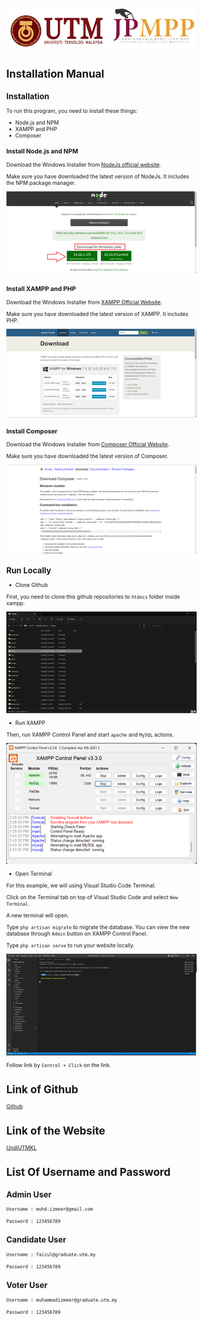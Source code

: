 <p align="center" width="100%">
<img src="https://github.com/syiraazhari/SD_SEC01_G04_01/blob/main/public/assets/img/logo-utmxjpmpp.png?raw=true" alt="utmxjpmpp">
</p>

# Installation Manual

## Installation

To run this program, you need to install these things:
   
- Node.js and NPM
- XAMPP and PHP
- Composer

### Install Node.js and NPM

Download the Windows Installer from [NodeJs official website](https://nodejs.org/en/download/).

Make sure you have downloaded the latest version of NodeJs. It includes the NPM package manager.

![install-nodejs](https://github.com/syiraazhari/SD_SEC01_G04_01/blob/main/installer/img/install-nodejs.png?raw=true)

### Install XAMPP and PHP

Download the Windows Installer from [XAMPP Official Website](https://www.apachefriends.org/download.html).

Make sure you have downloaded the latest version of XAMPP. It includes PHP.

![install-xampp](https://github.com/syiraazhari/SD_SEC01_G04_01/blob/main/installer/img/install-xampp.png?raw=true)

### Install Composer

Download the Windows Installer from [Composer Official Website](https://getcomposer.org/download/).

Make sure you have downloaded the latest version of Composer.

![install-composer](https://github.com/syiraazhari/SD_SEC01_G04_01/blob/main/installer/img/install-composer.png?raw=true)

## Run Locally

- Clone Github

First, you need to clone this github repositories to `htdocs` folder inside xampp.

![htdocs](https://github.com/syiraazhari/SD_SEC01_G04_01/blob/main/installer/img/htdocs.png?raw=true)

- Run XAMPP

Then, run XAMPP Control Panel and start `apache` and `MySQL` actions.

![run-xampp](https://github.com/syiraazhari/SD_SEC01_G04_01/blob/main/installer/img/run-xampp.png?raw=true)

- Open Terminal

For this example, we will using Visual Studio Code Terminal.

Click on the Terminal tab on top of Visual Studio Code and select `New Terminal`.

A new terminal will open.

Type `php artisan migrate` to migrate the database. You can view the new database through `Admin` button on XAMPP Control Panel.

Type `php artisan serve` to run your website locally.

![visual-studio-code](https://github.com/syiraazhari/SD_SEC01_G04_01/blob/main/installer/img/visual-studio-code.png?raw=true)

Follow link by `Control + Click` on the link.

# Link of Github
[Github](https://github.com/syiraazhari/SD_SEC01_G04_01)

# Link of the Website
[UndiUTMKL](https://undimpputmkl.tech)

# List Of Username and Password

## Admin User

    Username : muhd.izmeer@gmail.com

    Password : 123456789

## Candidate User

    Username : faizul@graduate.utm.my

    Password : 123456789

## Voter User

    Username : muhammadizmeer@graduate.utm.my

    Password : 123456789
	

	